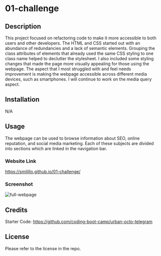 # 01-challenge

## Description

This project focused on refactoring code to make it more accessible to both users and other developers. The HTML and CSS started out with an abundance of redundancies and a lack of semantic elements. Grouping the class attributes of elements that already used the same CSS styling to one class name helped to declutter the stylesheet. I also included some styling changes that made the page more visually appealing for those using the webpage. The aspect that I most struggled with and feel needs improvement is making the webpage accessible across different media devices, such as smartphones. I will continue to work on the media query aspect.

## Installation

N/A

## Usage

The webpage can be used to browse information about SEO, online reputation, and social media marketing. Each of these subjects are divided into sections which are linked in the navigation bar. 

### Website Link
https://smilillo.github.io/01-challenge/

### Screenshot
![full-webpage](https://user-images.githubusercontent.com/121981411/215391528-cdcbd8a6-7363-485e-bc30-9dce497fdb2e.png)

## Credits

Starter Code: https://github.com/coding-boot-camp/urban-octo-telegram

## License

Please refer to the license in the repo.
